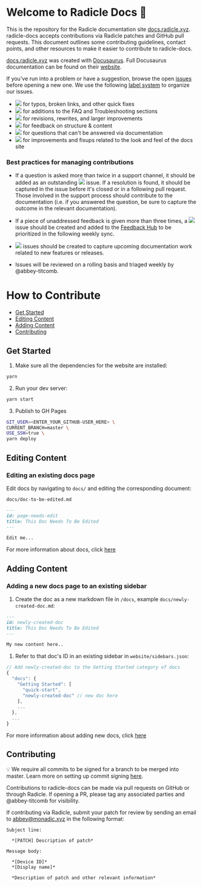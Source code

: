 # Welcome to Radicle Docs 👋

This is the repository for the Radicle documentation site
[docs.radicle.xyz][wi]. radicle-docs accepts contributions via Radicle patches
and GitHub pull requests. This document outlines some contributing guidelines,
contact points, and other resources to make it easier to contribute to
radicle-docs.

[docs.radicle.xyz][wi] was created with [Docusaurus][do]. Full Docusaurus
documentation can be found on their [website][do].

If you've run into a problem or have a suggestion, browse the open [issues][is]
before opening a new one. We use the following [label system][la] to organize
our issues.

* ![][cr] for typos, broken links, and other quick fixes
* ![][tr] for additions to the FAQ and Troubleshooting sections
* ![][im] for revisions, rewrites, and larger improvements
* ![][fe] for feedback on structure & content
* ![][qu] for questions that can't be answered via documentation
* ![][fi] for improvements and fixups related to the look and feel of the docs
  site

### Best practices for managing contributions

* If a question is asked more than twice in a support channel, it should be
  added as an outstanding ![][tr] issue. If a resolution is found, it should be
  captured in the issue before it's closed or in a following pull request.
  Those involved in the support process should contribute to the documentation
  (i.e. if you answered the question, be sure to capture the outcome in the
  relevant documentation).

* If a piece of unaddressed feedback is given more than three times, a ![][fe]
  issue should be created and added to the [Feedback Hub][fh] to be prioritized
  in the following weekly sync.

* ![][im] issues should be created to capture upcoming documentation work
  related to new features or releases.

* Issues will be reviewed on a rolling basis and triaged weekly by
  @abbey-titcomb.

# How to Contribute

- [Get Started](#get-started)
- [Editing Content](#editing-content)
- [Adding Content](#adding-content)
- [Contributing](#contributing)

## Get Started

1. Make sure all the dependencies for the website are installed:

```sh
yarn
```

2. Run your dev server:

```sh
yarn start
```

3. Publish to GH Pages

```sh
GIT_USER=<ENTER_YOUR_GITHUB-USER_HERE> \
CURRENT_BRANCH=master \
USE_SSH=true \
yarn deploy
```

## Editing Content

### Editing an existing docs page

Edit docs by navigating to `docs/` and editing the corresponding document:

`docs/doc-to-be-edited.md`

```markdown
---
id: page-needs-edit
title: This Doc Needs To Be Edited
---

Edit me...
```

For more information about docs, click [here][na]

## Adding Content

### Adding a new docs page to an existing sidebar

1. Create the doc as a new markdown file in `/docs`, example
   `docs/newly-created-doc.md`:

```md
---
id: newly-created-doc
title: This Doc Needs To Be Edited
---

My new content here..
```

1. Refer to that doc's ID in an existing sidebar in `website/sidebars.json`:

```javascript
// Add newly-created-doc to the Getting Started category of docs
{
  "docs": {
    "Getting Started": [
      "quick-start",
      "newly-created-doc" // new doc here
    ],
    ...
  },
  ...
}
```

For more information about adding new docs, click [here][na]

## Contributing

💡 We require all commits to be signed for a branch to be merged into master.
Learn more on setting up commit signing [here][cs].

Contributions to radicle-docs can be made via pull requests on GitHub or
through Radicle. If opening a PR, please tag any associated parties and
@abbey-titcomb for visibility.

If contributing via Radicle, submit your patch for review by sending an email
to abbey@monadic.xyz in the following format:

```
Subject line:

  *[PATCH] Description of patch*

Message body:

  *[Device ID]*
  *[Display name]*

  *Description of patch and other relevant information*
  ```



[cr]: https://img.shields.io/badge/-fixup-critical
[cs]: https://docs.github.com/en/github/authenticating-to-github/managing-commit-signature-verification/signing-commits
[do]: https://docusaurus.io
[fe]: https://img.shields.io/badge/-feedback-%23DD0BE1
[fh]: https://github.com/orgs/radicle-dev/projects/19
[fi]: https://img.shields.io/badge/-ui-1d76db
[im]: https://img.shields.io/badge/-improvement-blueviolet
[is]: https://github.com/radicle-dev/radicle-docs/issues
[la]: https://github.com/radicle-dev/radicle-docs/labels
[na]: https://docusaurus.io/docs/en/navigation
[qu]: https://img.shields.io/badge/-question-C0EE59
[tr]: https://img.shields.io/badge/-troubleshooting-%23FBCA04
[wi]: https://docs.radicle.xyz/docs/what-is-radicle.html
